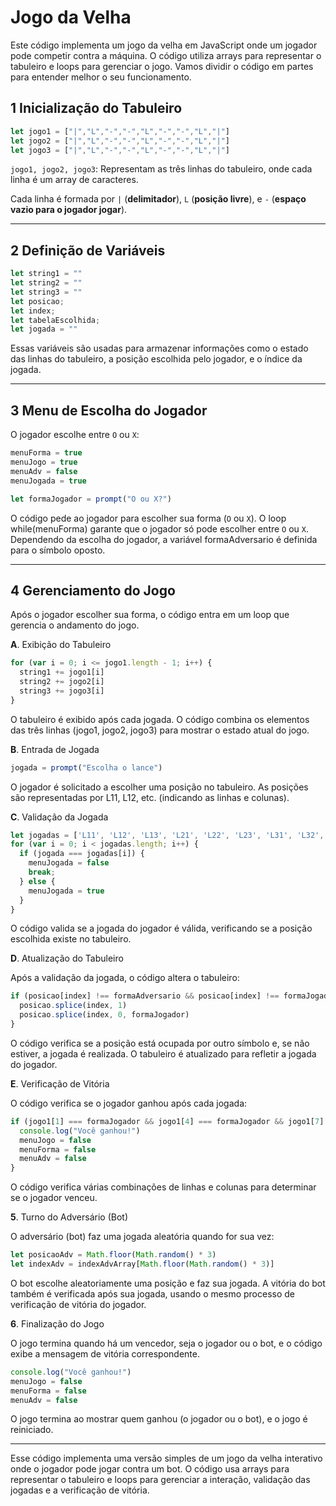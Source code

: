 # Jogo da Velha

Este código implementa um jogo da velha em JavaScript onde um jogador pode competir contra a máquina. O código utiliza arrays para representar o tabuleiro e loops para gerenciar o jogo. Vamos dividir o código em partes para entender melhor o seu funcionamento.

## 1 Inicialização do Tabuleiro
 
```javascript
let jogo1 = ["|","L","-","-","L","-","-","L","|"]
let jogo2 = ["|","L","-","-","L","-","-","L","|"]
let jogo3 = ["|","L","-","-","L","-","-","L","|"]
```
`jogo1, jogo2, jogo3`: Representam as três linhas do tabuleiro, onde cada linha é um array de caracteres. 

Cada linha é formada por `|` (**delimitador**), `L` (**posição livre**), e `-` (**espaço vazio para o jogador jogar**).

---

## 2 Definição de Variáveis
```javascript
let string1 = ""
let string2 = ""
let string3 = ""
let posicao;
let index;
let tabelaEscolhida;
let jogada = ""
```
Essas variáveis são usadas para armazenar informações como o estado das linhas do tabuleiro, a posição escolhida pelo jogador, e o índice da jogada.

---

## 3 Menu de Escolha do Jogador
 
O jogador escolhe entre `O` ou `X`:

```javascript
menuForma = true
menuJogo = true
menuAdv = false
menuJogada = true

let formaJogador = prompt("O ou X?")

```
O código pede ao jogador para escolher sua forma (`O` ou `X`).
O loop while(menuForma) garante que o jogador só pode escolher entre `O` ou `X`.
Dependendo da escolha do jogador, a variável formaAdversario é definida para o símbolo oposto.

---


## 4 Gerenciamento do Jogo
 
Após o jogador escolher sua forma, o código entra em um loop que gerencia o andamento do jogo.

**A**. Exibição do Tabuleiro

```javascript
for (var i = 0; i <= jogo1.length - 1; i++) {
  string1 += jogo1[i]
  string2 += jogo2[i]
  string3 += jogo3[i]
}

```
O tabuleiro é exibido após cada jogada. O código combina os elementos das três linhas (jogo1, jogo2, jogo3) para mostrar o estado atual do jogo.

**B**. Entrada de Jogada
```javascript
jogada = prompt("Escolha o lance")
```
O jogador é solicitado a escolher uma posição no tabuleiro. As posições são representadas por L11, L12, etc. (indicando as linhas e colunas).

**C**. Validação da Jogada

```javascript
let jogadas = ['L11', 'L12', 'L13', 'L21', 'L22', 'L23', 'L31', 'L32', 'L33']
for (var i = 0; i < jogadas.length; i++) {
  if (jogada === jogadas[i]) {
    menuJogada = false
    break;
  } else {
    menuJogada = true
  }
}
```

O código valida se a jogada do jogador é válida, verificando se a posição escolhida existe no tabuleiro.

**D**. Atualização do Tabuleiro

Após a validação da jogada, o código altera o tabuleiro:

```javascript
if (posicao[index] !== formaAdversario && posicao[index] !== formaJogador) {
  posicao.splice(index, 1)
  posicao.splice(index, 0, formaJogador)
}
```
O código verifica se a posição está ocupada por outro símbolo e, se não estiver, a jogada é realizada.
O tabuleiro é atualizado para refletir a jogada do jogador.

**E**. Verificação de Vitória

O código verifica se o jogador ganhou após cada jogada:

```javascript
if (jogo1[1] === formaJogador && jogo1[4] === formaJogador && jogo1[7] === formaJogador) {
  console.log("Você ganhou!")
  menuJogo = false
  menuForma = false
  menuAdv = false
}
```

O código verifica várias combinações de linhas e colunas para determinar se o jogador venceu.

**5**. Turno do Adversário (Bot)

O adversário (bot) faz uma jogada aleatória quando for sua vez:

```javascript
let posicaoAdv = Math.floor(Math.random() * 3)
let indexAdv = indexAdvArray[Math.floor(Math.random() * 3)]
```

O bot escolhe aleatoriamente uma posição e faz sua jogada. A vitória do bot também é verificada após sua jogada, usando o mesmo processo de verificação de vitória do jogador.

**6**. Finalização do Jogo

O jogo termina quando há um vencedor, seja o jogador ou o bot, e o código exibe a mensagem de vitória correspondente.

```javascript
console.log("Você ganhou!")
menuJogo = false
menuForma = false
menuAdv = false
```

O jogo termina ao mostrar quem ganhou (o jogador ou o bot), e o jogo é reiniciado.

---

Esse código implementa uma versão simples de um jogo da velha interativo onde o jogador pode jogar contra um bot. O código usa arrays para representar o tabuleiro e loops para gerenciar a interação, validação das jogadas e a verificação de vitória.
